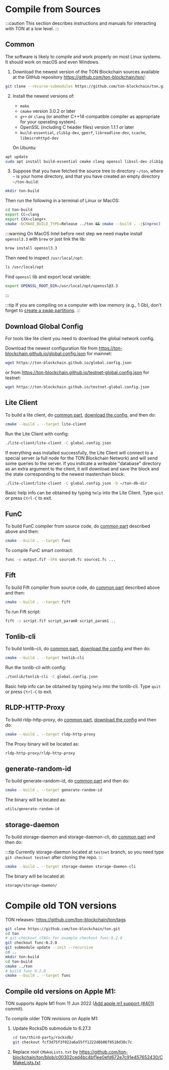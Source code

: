 # Compile from Sources

:::caution
This section describes instructions and manuals for interacting with TON at a low level.
:::

## Common

The software is likely to compile and work properly on most Linux systems. It should work on macOS and even Windows.

1) Download the newest version of the TON Blockchain sources available at the GitHub repository https://github.com/ton-blockchain/ton/:

```bash
git clone --recurse-submodules https://github.com/ton-blockchain/ton.git
```

2) Install the newest versions of:
   - `make`
   - `cmake` version 3.0.2 or later
   - `g++` or `clang` (or another C++14-compatible compiler as appropriate for your operating system).
   - OpenSSL (including C header files) version 1.1.1 or later
   - `build-essential`, `zlib1g-dev`, `gperf`, `libreadline-dev`, `ccache`, `libmicrohttpd-dev`

   On Ubuntu:

```bash
apt update
sudo apt install build-essential cmake clang openssl libssl-dev zlib1g-dev gperf libreadline-dev ccache libmicrohttpd-dev
```


3) Suppose that you have fetched the source tree to directory `~/ton`, where `~` is your home directory, and that you have created an empty directory `~/ton-build`:

```bash
mkdir ton-build
```

Then run the following in a terminal of Linux or MacOS:

```bash
cd ton-build
export CC=clang
export CXX=clang++
cmake -DCMAKE_BUILD_TYPE=Release ../ton && cmake --build . -j$(nproc)
```

:::warning
On MacOS Intel before next step we need maybe install `openssl3.3` with `brew` or just link the lib:

```zsh
brew install openssl3.3
```

Then need to inspect `/usr/local/opt`:

```zsh
ls /usr/local/opt
```

Find `openssl` lib and export local variable:

```zsh
export OPENSSL_ROOT_DIR=/usr/local/opt/openssl@3.3
```

:::

:::tip
If you are compiling on a computer with low memory (e.g., 1 Gb), don't forget to [create a swap partitions](/develop/howto/compile-swap).
:::

## Download Global Config

For tools like lite client you need to download the global network config.

Download the newest configuration file from https://ton-blockchain.github.io/global.config.json for mainnet:

```bash
wget https://ton-blockchain.github.io/global.config.json
```

or from https://ton-blockchain.github.io/testnet-global.config.json for testnet:

```bash
wget https://ton-blockchain.github.io/testnet-global.config.json
```

## Lite Client

To build a lite client, do [common part](/develop/howto/compile#common), [download the config](/develop/howto/compile#download-global-config), and then do:

```bash
cmake --build . --target lite-client
```

Run the Lite Client with config:

```bash
./lite-client/lite-client -C global.config.json
```

If everything was installed successfully, the Lite Client will connect to a special server (a full node for the TON Blockchain Network) and will send some queries to the server.
If you indicate a writeable "database" directory as an extra argument to the client, it will download and save the block and the state corresponding to the newest masterchain block:

```bash
./lite-client/lite-client -C global.config.json -D ~/ton-db-dir
```

Basic help info can be obtained by typing `help` into the Lite Client. Type `quit` or press `Ctrl-C` to exit.


## FunC

To build FunC compiler from source code, do [common part](/develop/howto/compile#common) described above and then:

```bash
cmake --build . --target func
```

To compile FunC smart contract:

```bash
func -o output.fif -SPA source0.fc source1.fc ...
```

## Fift

To build Fift compiler from source code, do [common part](/develop/howto/compile#common) described above and then:

```bash
cmake --build . --target fift
```

To run Fift script:

```bash
fift -s script.fif script_param0 script_param1 ..
```

## Tonlib-cli

To build tonlib-cli, do [common part](/develop/howto/compile#common), [download the config](/develop/howto/compile#download-global-config) and then do:

```bash
cmake --build . --target tonlib-cli
```

Run the tonlib-cli with config:

```bash
./tonlib/tonlib-cli -C global.config.json
```

Basic help info can be obtained by typing `help` into the tonlib-cli. Type `quit` or press `Ctrl-C` to exit.

## RLDP-HTTP-Proxy

To build rldp-http-proxy, do [common part](/develop/howto/compile#common), [download the config](/develop/howto/compile#download-global-config) and then do:

```bash
cmake --build . --target rldp-http-proxy
```

The Proxy binary will be located as:

```bash
rldp-http-proxy/rldp-http-proxy
```

## generate-random-id

To build generate-random-id, do [common part](/develop/howto/compile#common) and then do:

```bash
cmake --build . --target generate-random-id
```

The binary will be located as:

```bash
utils/generate-random-id
```

## storage-daemon

To build storage-daemon and storage-daemon-cli, do [common part](/develop/howto/compile#common) and then do:

:::tip
Currently storage-daemon located at `testnet` branch, so you need type `git checkout testnet` after cloning the repo.
:::

```bash
cmake --build . --target storage-daemon storage-daemon-cli
```

The binary will be located at:

```bash
storage/storage-daemon/
```

# Compile old TON versions

TON releases: https://github.com/ton-blockchain/ton/tags

```bash
git clone https://github.com/ton-blockchain/ton.git
cd ton
# git checkout <TAG> for example checkout func-0.2.0
git checkout func-0.2.0
git submodule update --init --recursive 
cd ..
mkdir ton-build
cd ton-build
cmake ../ton
# build func 0.2.0
cmake --build . --target func
```

## Compile old versions on Apple M1:

TON supports Apple M1 from 11 Jun 2022 ([Add apple m1 support (#401)](https://github.com/ton-blockchain/ton/blob/c00302ced4bc4bf1ee0efd672e7c91e457652430) commit).

To compile older TON revisions on Apple M1:

1. Update RocksDb submodule to 6.27.3
   ```bash
   cd ton/third-party/rocksdb/
   git checkout fcf3d75f3f022a6a55ff1222d6b06f8518d38c7c
   ```

2. Replace root `CMakeLists.txt` by https://github.com/ton-blockchain/ton/blob/c00302ced4bc4bf1ee0efd672e7c91e457652430/CMakeLists.txt
